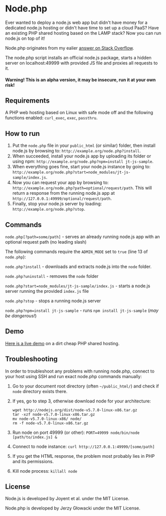Node.php
========

Ever wanted to deploy a node.js web app but didn't have money for a dedicated node.js hosting or didn't have time to set up a cloud PaaS? Have an existing PHP shared hosting based on the LAMP stack? Now you can run node.js on top of it!

Node.php originates from my ealier [answer on Stack Overflow](http://stackoverflow.com/questions/24777750/how-to-host-a-node-js-application-in-shared-hosting/27391738#27391738).

The node.php script installs an official node.js package, starts a hidden server on localhost:49999 with provided JS file and proxies all requests to it.

#### Warning! This is an alpha version, it may be insecure, run it at your own risk!

Requirements
------------

A PHP web hosting based on Linux with safe mode off and the following functions enabled: `curl_exec`, `exec`, `passthru`.

How to run
----------

 1. Put the `node.php` file in your `public_html` (or similar) folder, then install node.js by browsing to: `http://example.org/node.php?install`.
 2. When succeeded, install your node.js app by uploading its folder or using npm: `http://example.org/node.php?npm=install jt-js-sample`.
 3. When everything goes fine, start your node.js instance by going to: `http://example.org/node.php?start=node_modules/jt-js-sample/index.js`.
 4. Now you can request your app by browsing to: `http://example.org/node.php?path=optional/request/path`. This will return a response from the running node.js app at `http://127.0.0.1:49999/optional/request/path`.
 5. Finally, stop your node.js server by loading: `http://example.org/node.php?stop`.

Commands
--------

`node.php[?path=some/path]` - serves an already running node.js app with an optional request path (no leading slash)

The following commands require the `ADMIN_MODE` set to `true` (line 13 of `node.php`):

`node.php?install` - downloads and extracts node.js into the `node` folder.

`node.php?uninstall` - removes the `node` folder

`node.php?start=node_modules/jt-js-sample/index.js` - starts a node.js server running the provided `index.js` file

`node.php?stop` - stops a running node.js server

`node.php?npm=install jt-js-sample` - runs `npm install jt-js-sample` (*may be dangerous!*)

Demo
----

[Here is a live demo](http://juvenia.info/node_modules/jt-js-sample/) on a dirt cheap PHP shared hosting.

Troubleshooting
---------------

In order to troubleshoot any problems with running node.php, connect to your host using SSH and run exact node.php commands manually:

 1. Go to your document root directory (often `~/public_html/`) and check if `node` directory exists there.
 2. If yes, go to step 3, otherwise download node for your architecture:
    
    ```
    wget http://nodejs.org/dist/node-v5.7.0-linux-x86.tar.gz
    tar -xzf node-v5.7.0-linux-x86.tar.gz
    mv node-v5.7.0-linux-x86/ node/
    rm -f node-v5.7.0-linux-x86.tar.gz
    ```
    
 3. Run node on port 49999 (or other): `PORT=49999 node/bin/node [path/to/index.js] &`
 4. Connect to node instance: `curl http://127.0.0.1:49999/[some/path]`
 5. If you get the HTML response, the problem most probably lies in PHP and its permissions.
 6. Kill node process: `killall node`

License
-------

Node.js is developed by Joyent et al. under the MIT License.

Node.php is developed by Jerzy Głowacki under the MIT License.
